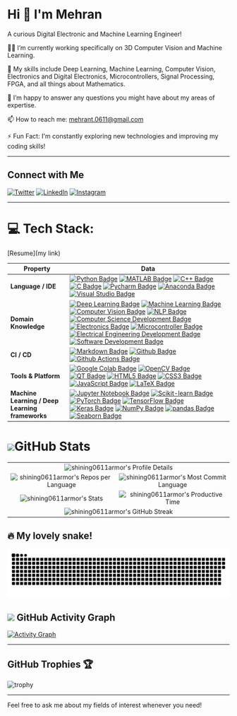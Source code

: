 # Hi 👋 I'm Mehran
   
A curious Digital Electronic and Machine Learning Engineer!

👨‍💻 I’m currently working specifically on 3D Computer Vision and Machine Learning.

🌱 My skills include Deep Learning, Machine Learning, Computer Vision, Electronics and Digital Electronics, Microcontrollers, Signal Processing, FPGA, and all things about Mathematics.
 
💬 I’m happy to answer any questions you might have about my areas of expertise.
 
📫 How to reach me: mehrant.0611@gmail.com

⚡ Fun Fact: I'm constantly exploring new technologies and improving my coding skills!
 
---
 
## Connect with Me
[![Twitter](https://img.shields.io/badge/shining0611armor-1DA1F2?style=for-the-badge&logo=twitter&logoColor=white)](https://twitter.com/shining0611armor)
[![LinkedIn](https://img.shields.io/badge/shining0611armor-0A66C2?style=for-the-badge&logo=linkedin&logoColor=white)](https://www.linkedin.com/in/shining0611armor/)
[![Instagram](https://img.shields.io/badge/shining0611armor-E4405F?style=for-the-badge&logo=instagram&logoColor=white)](https://www.instagram.com/shining0611armor/)

---




# 💻 Tech Stack:

[Resume](my link)

<!-- my-skils -->

| Property                                        | Data                                                                                                                                                                                                                                                                                                                                                                                                                                                                                                                                                                                                                                                                                                                                                                                                                                                                                                                                                                                                                                                                                                                                                                                                                                                                                                                                                                                                                                                                                                                                                                                                                                                                                                                                                                                                            |
|-------------------------------------------------|-------------------------------------------------------------------------------------------------------------------------------------------------------------------------------------------------------------------------------------------------------------------------------------------------------------------------------------------------------------------------------------------------------------------------------------------------------------------------------------------------------------------------------------------------------------------------------------------------------------------------------------------------------------------------------------------------------------------------------------------------------------------------------------------------------------------------------------------------------------------------------------------------------------------------------------------------------------------------------------------------------------------------------------------------------------------------------------------------------------------------------------------------------------------------------------------------------------------------------------------------------------------------------------------------------------------------------------------------------------------------------------------------------------------------------------------------------------------------------------------------------------------------------------------------------------------------------------------------------------------------------------------------------------------------------------------------------------------------------------------------|
| **Language / IDE**                              | [![Python Badge](https://img.shields.io/badge/Python-3776AB?style=flat-square&logo=Python&logoColor=white)](https://www.python.org/) [![MATLAB Badge](https://img.shields.io/badge/MATLAB-0076A8?style=flat-square&logo=Mathworks&logoColor=white)](https://www.mathworks.com/products/matlab.html) [![C++ Badge](https://img.shields.io/badge/C++-00599C?style=flat-square&logo=cplusplus&logoColor=white)](https://isocpp.org/) [![C Badge](https://img.shields.io/badge/C-A8B9CC?style=flat-square&logo=c&logoColor=white)](https://en.wikipedia.org/wiki/C_(programming_language)) [![Pycharm Badge](https://img.shields.io/badge/Pycharm-3776AB?style=flat-square&logo=Pycharm&logoColor=white)](https://www.jetbrains.com/pycharm/) [![Anaconda Badge](https://img.shields.io/badge/Anaconda-44A833?style=flat-square&logo=Anaconda&logoColor=white)](https://www.anaconda.com/) [![Visual Studio Badge](https://img.shields.io/badge/Visual%20Studio-5C2D91?style=flat-square&logo=visual-studio&logoColor=white)](https://visualstudio.microsoft.com/) |
| **Domain Knowledge**                           | [![Deep Learning Badge](https://img.shields.io/badge/Deep%20Learning-01D277?style=flat-square&logo=TensorFlow&logoColor=white)](https://github.com/MJAHMADEE/MJAHMADEE) [![Machine Learning Badge](https://img.shields.io/badge/Machine%20Learning-01D277?style=flat-square&logo=SciKit-Learn&logoColor=white)](https://github.com/MJAHMADEE/MJAHMADEE) [![Computer Vision Badge](https://img.shields.io/badge/Computer%20Vision-3C5B9B?style=flat-square&logo=OpenCV&logoColor=white)](https://github.com/search?q=user%3AMJAHMADEE&type=Repositories) [![NLP Badge](https://img.shields.io/badge/NLP-3C5B9B?style=flat-square&logo=Natural-Language-Processing&logoColor=white)](https://github.com/search?q=user%3AMJAHMADEE&type=Repositories) [![Computer Science Development Badge](https://img.shields.io/badge/Computer%20Science-FAB040?style=flat-square&logo=GitHub&logoColor=white)](https://github.com/search?q=user%3AMJAHMADEE&type=Microcontroller) [![Electronics Badge](https://img.shields.io/badge/Electronic%20Engineering-FF5733?style=flat-square&logo=Automation&logoColor=white)](https://github.com/search?q=user%3AMJAHMADEE&type=Repositories) [![Microcontroller Badge](https://img.shields.io/badge/Microcontroller-FF5733?style=flat-square&logo=Microcontroller&logoColor=white)](https://github.com/search?q=user%3AMJAHMADEE&type=Repositories) [![Electrical Engineering Development Badge](https://img.shields.io/badge/Electrical%20Engineering-4C8CBF?style=flat-square&logo=Electrical&logoColor=white)](https://github.com/search?q=user%3AMJAHMADEE&type=Repositories) [![Software Development Badge](https://img.shields.io/badge/Software%20Development-FF6600?style=flat-square&logo=Software&logoColor=white)](https://github.com/search?q=user%3AMJAHMADEE&type=Repositories) |
| **CI / CD**                                     | [![Markdown Badge](https://img.shields.io/badge/Markdown-2088FF?style=flat-square&logo=Markdown&logoColor=white)](https://github.com/MJAHMADEE/MJAHMADEE) [![Github Badge](https://img.shields.io/badge/Github-2088FF?style=flat-square&logo=Github&logoColor=white)](https://github.com/MJAHMADEE/MJAHMADEE) [![Github Actions Badge](https://img.shields.io/badge/Git-2088FF?style=flat-square&logo=Git&logoColor=white)](https://github.com/MJAHMADEE/MJAHMADEE)                                                                                                                                                                                                                                                                                                                                                                                                                                                                                                                                                                                                                                                                                                                                                                                                                                                                                                                                                                                                                                                                                                                                                                                                                                                                                                                                                                                       |
| **Tools & Platform**                            | [![Google Colab Badge](https://img.shields.io/badge/Google%20Colab-F9AB00?style=flat-square&logo=Google-Colab&logoColor=white)](https://colab.research.google.com/) [![OpenCV Badge](https://img.shields.io/badge/OpenCV-27338e?style=flat-square&logo=OpenCV&logoColor=white)](https://opencv.org/) [![QT Badge](https://img.shields.io/badge/QT-41CD52?style=flat-square&logo=Qt&logoColor=white)](https://www.qt.io/) [![HTML5 Badge](https://img.shields.io/badge/HTML5-E34F26?style=flat-square&logo=html5&logoColor=white)](https://html.spec.whatwg.org/) [![CSS3 Badge](https://img.shields.io/badge/CSS3-1572B6?style=flat-square&logo=css3&logoColor=white)](https://www.w3.org/Style/CSS/Overview.en.html) [![JavaScript Badge](https://img.shields.io/badge/JavaScript-F7DF1E?style=flat-square&logo=javascript&logoColor=black)](https://www.ecma-international.org/publications-and-standards/standards/ecma-262/) [![LaTeX Badge](https://img.shields.io/badge/latex-%23008080?style=flat-square&logo=latex&logoColor=white)](https://www.latex-project.org/) |
| **Machine Learning / Deep Learning frameworks** | [![Jupyter Notebook Badge](https://img.shields.io/badge/Jupyter%20Notebook-F37626?style=flat-square&logo=Jupyter&logoColor=white)](https://jupyter.org/) [![Scikit-learn Badge](https://img.shields.io/badge/Scikit--Learn-e26d00?style=flat-square&logo=scikit-learn&logoColor=white)](https://scikit-learn.org/) [![PyTorch Badge](https://img.shields.io/badge/PyTorch-EE4C2C?style=flat-square&logo=pytorch&logoColor=white)](https://pytorch.org/) [![TensorFlow Badge](https://img.shields.io/badge/TensorFlow-FF6F00?style=flat-square&logo=tensorflow&logoColor=white)](https://www.tensorflow.org/) [![Keras Badge](https://img.shields.io/badge/Keras-D00000?style=flat-square&logo=keras&logoColor=white)](https://keras.io/) [![NumPy Badge](https://img.shields.io/badge/NumPy-e26d00?style=flat-square&logo=numpy&logoColor=white)](https://numpy.org/) [![pandas Badge](https://img.shields.io/badge/pandas-150458?style=flat-square&logo=pandas&logoColor=white)](https://pandas.pydata.org/) [![Seaborn Badge](https://img.shields.io/badge/Seaborn-76B900?style=flat-square&logo=seaborn&logoColor=white)](https://seaborn.pydata.org/) |


# <img src="https://media.giphy.com/media/iY8CRBdQXODJSCERIr/giphy.gif" width="40">GitHub Stats

<table align="center">
  <tr>
    <td colspan="2" align="center"><img src="https://github-profile-summary-cards.vercel.app/api/cards/profile-details?username=shining0611armor&theme=nord_dark" alt="shining0611armor's Profile Details" width="700" height="150"></td>
  </tr>
  <tr>
    <td align="center"><img src="https://github-profile-summary-cards.vercel.app/api/cards/repos-per-language?username=shining0611armor&theme=nord_dark" alt="shining0611armor's Repos per Language" width="300" height="150"></td>
    <td align="center"><img src="https://github-profile-summary-cards.vercel.app/api/cards/most-commit-language?username=shining0611armor&theme=nord_dark" alt="shining0611armor's Most Commit Language" width="300" height="150"></td>
  </tr>
  <tr>
    <td align="center"><img src="https://github-profile-summary-cards.vercel.app/api/cards/stats?username=shining0611armor&theme=nord_dark" alt="shining0611armor's Stats" width="300" height="150"></td>
    <td align="center"><img src="https://github-profile-summary-cards.vercel.app/api/cards/productive-time?username=shining0611armor&theme=nord_dark" alt="shining0611armor's Productive Time" width="300" height="150"></td>
  </tr>
  <tr>
    <td colspan="2" align="center">
      <img src="https://github-readme-streak-stats.herokuapp.com/?user=shining0611armor&theme=radical" alt="shining0611armor's GitHub Streak" width="600" height="150"><br>
    </td>
  </tr>
</table>



## 🔥 My lovely snake!


<p align="center">
 <img width="1000" src="./assets/github-snake.svg" alt="snake"/>
</p>


## <img src="https://raw.githubusercontent.com/Tarikul-Islam-Anik/Animated-Fluent-Emojis/master/Emojis/Objects/Spiral%20Calendar.png"  width="30" />  GitHub Activity Graph 

[![Activity Graph](https://github-readme-activity-graph.vercel.app/graph?username=shining0611armor&theme=github-dark)](https://github.com/shining0611armor/github-readme-activity-graph)


---

## GitHub Trophies 🏆

![trophy](https://github-profile-trophy.vercel.app/?username=shining0611armor&theme=radical)

---

Feel free to ask me about my fields of interest whenever you need!
